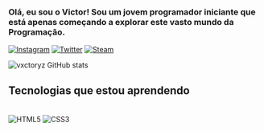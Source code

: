 ### Olá, eu sou o Victor! Sou um jovem programador iniciante que está apenas começando a explorar este vasto mundo da Programação.

[![Instagram](https://img.shields.io/badge/Instagram-E4405F?style=for-the-badge&logo=instagram&logoColor=white
)](https://www.instagram.com/vxctoryz/)
[![Twitter](https://img.shields.io/badge/Twitter-1DA1F2?style=for-the-badge&logo=twitter&logoColor=white
)](https://twitter.com/vxctoryz)
[![Steam](https://img.shields.io/badge/Steam-000000?style=for-the-badge&logo=steam&logoColor=white
)](https://steamcommunity.com/id/biggie7/)

![vxctoryz GitHub stats](https://github-readme-stats.vercel.app/api?username=vxctoryz&show_icons=true&theme=radical)

## Tecnologias que estou aprendendo

<div style="display: inline_block"><br/>
    <img align="center" alt="HTML5"src="https://img.shields.io/badge/HTML5-E34F26?style=for-the-badge&logo=html5&logoColor=white"/>
     <img align="center" alt="CSS3"src="https://img.shields.io/badge/CSS3-1572B6?style=for-the-badge&logo=css3&logoColor=white"/>
</div>
